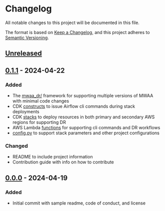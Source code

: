 # Changelog

All notable changes to this project will be documented in this file.

The format is based on [Keep a Changelog](https://keepachangelog.com/en/1.1.0/),
and this project adheres to [Semantic Versioning](https://semver.org/spec/v2.0.0.html).

## [Unreleased]

## [0.1.1] - 2024-04-22
### Added

- The [mwaa_dr/](assets/dags/mwaa_dr/) framework for supporting multiple versions of MWAA
 with minimal code changes
- CDK [constructs](lib/constructs/) to issue Airflow cli commands during stack deployments
- CDK [stacks](lib/stacks/) to deploy resources in both primary and secondary AWS regions
 for supporting DR
- AWS Lambda [functions](lib/function/) for supporting cli commands and DR workflows
- [config.py](./config.py) to support stack parameters and other project configurations

### Changed

- README to include project information
- Contribution guide with info on how to contribute


## [0.0.0] - 2024-04-19

### Added

- Initial commit with sample readme, code of conduct, and license


[unreleased]: https://github.com/aws-samples/mwaa-disaster-recovery/compare/v0.1.1...HEAD
[0.1.1]: https://github.com/aws-samples/mwaa-disaster-recovery/compare/v0.0.0...v0.1.1
[0.0.0]: https://github.com/aws-samples/mwaa-disaster-recovery/releases/tag/v0.0.0
